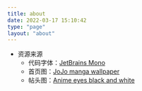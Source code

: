 ```yaml
---
title: about
date: 2022-03-17 15:10:42
type: "page"
layout: "about"
---
```


- 资源来源
    - 代码字体：[JetBrains Mono](https://www.jetbrains.com/lp/mono/)
    - 首页图：[JoJo manga wallpaper](https://www.google.com/search?q=jojo+manga+wallpaper)
    - 帖头图：[Anime eyes black and white](https://www.google.com/search?q=anime+eyes+black+and+white)